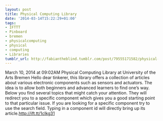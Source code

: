 ```yaml
---
layout: post
title: Physical Computing Library
date: '2014-03-14T15:22:29+01:00'
tags:
- IFTTT
- Pinboard
- bremen
- physicalcomputing
- physical
- computing
- Libraries
tumblr_url: http://fabiantheblind.tumblr.com/post/79555171582/physical-computing-library
---
```

March 10, 2014 at 09:02AM
Physical Computing Library at University of the Arts Bremen
Hello dear tinkerer, this library offers a collection of articles about various electronic components such as sensors and actuators. The idea is to allow both beginners and advanced learners to find one’s way. Below you find several topics that might catch your attention. They will redirect you to a specific component which gives you a good starting point to that particular issue. If you are looking for a specific component try to use the search field. Typing in a component id will directly bring up its article.http://ift.tt/1cIkg31

